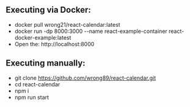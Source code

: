## Executing via Docker:
- docker pull wrong21/react-calendar:latest
- docker run -dp 8000:3000 --name react-example-container react-docker-example:latest
- Open the: http://localhost:8000

## Executing manually:
- git clone https://github.com/wrong89/react-calendar.git
- cd react-calendar
- npm i
- npm run start
